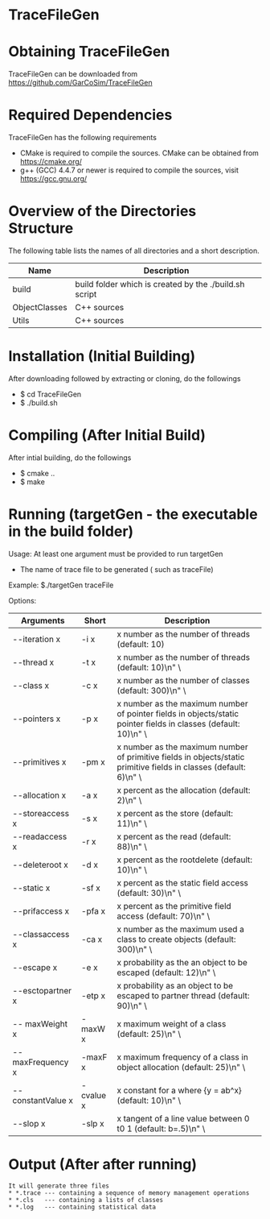 # TraceFileGen

# Obtaining TraceFileGen
TraceFileGen can be downloaded from https://github.com/GarCoSim/TraceFileGen

# Required Dependencies
  TraceFileGen has the following requirements
  * CMake is required to compile the sources. CMake can be obtained from https://cmake.org/
  * g++ (GCC) 4.4.7 or newer is required to compile the sources, visit https://gcc.gnu.org/

# Overview of the Directories Structure
  The following table lists the names of all directories and a short description.
  
 Name    		| Description
 -------------- | -----------
 build   		| build folder which is created by the ./build.sh script
 ObjectClasses	| C++ sources
 Utils			| C++ sources
   
# Installation (Initial Building)
  After downloading followed by extracting or cloning, do the followings
  * $ cd TraceFileGen
  * $ ./build.sh

# Compiling (After Initial Build)
  After intial building, do the followings
  * $ cmake ..
  * $ make
  
# Running (targetGen - the executable in the build folder)
Usage: At least one argument must be provided to run targetGen
* The name of trace file to be generated ( such as traceFile)

Example: $./targetGen traceFile

Options:

  Arguments			| Short		| Description
 ------------------	| ----------| -----------
 --iteration x  	| -i x		| x number as the number of threads (default: 10)
 --thread x			| -t x		| x number as the number of threads (default: 10)\n" \
 --class x			| -c x      | x number as the number of classes (default: 300)\n" \
 --pointers x		| -p x 		| x number as the maximum number of pointer fields in objects/static pointer fields in classes (default: 10)\n" \
 --primitives x		| -pm x     | x number as the maximum number of primitive fields in objects/static primitive fields in classes (default: 6)\n" \
 --allocation x		| -a x      | x percent as the allocation (default: 2)\n" \
 --storeaccess x 	| -s x     	| x percent as the store (default: 11)\n" \
 --readaccess x		| -r x      | x percent as the read (default: 88)\n" \
 --deleteroot x		| -d x      | x percent as the rootdelete (default: 10)\n" \
 --static x			| -sf x     | x percent as the static field access (default: 30)\n" \
 --prifaccess x		| -pfa x    | x percent as the primitive field access (default: 70)\n" \
 --classaccess x	| -ca x    	| x number as the maximum used a class to create objects (default: 300)\n" \
 --escape x			| -e x      | x probability as the an object to be escaped (default: 12)\n" \
 --esctopartner x	| -etp x  	| x probability as an object to be escaped to partner thread (default: 90)\n" \
 -- maxWeight x		| -maxW x   | x maximum weight of a class (default: 25)\n" \
 -- maxFrequency x	| -maxF x   | x maximum frequency of a class in object allocation (default: 25)\n" \
 --constantValue x	| -cvalue x | x constant for a where {y = ab^x} (default: 10)\n" \
 --slop x			| -slp x  	| x tangent of a line value between 0 t0 1 (default: b=.5)\n" \
  
# Output (After after running)
	It will generate three files
	* *.trace --- containing a sequence of memory management operations 
	* *.cls   --- containing a lists of classes
	* *.log   --- containing statistical data
	